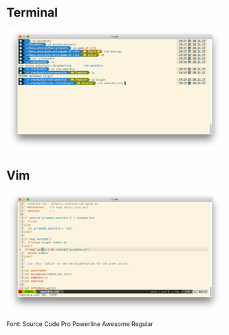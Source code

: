 # Terminal
<img src='./img/iterm.png' />

# Vim
<img src='./img/vim.png' />

Font: Source Code Pro Powerline Awesome Regular
